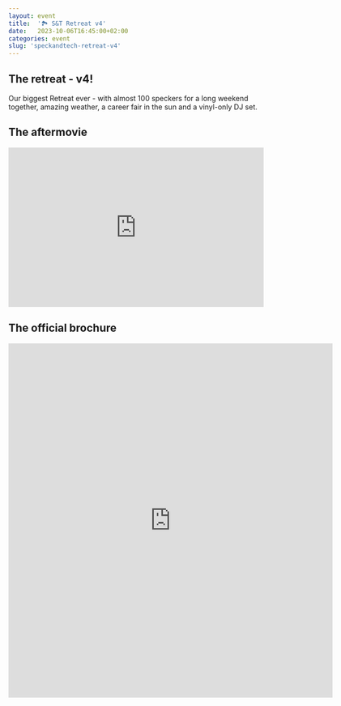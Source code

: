 ```yaml
---
layout: event
title:  '🏞 S&T Retreat v4'
date:   2023-10-06T16:45:00+02:00
categories: event
slug: 'speckandtech-retreat-v4'
---
```


## The retreat - v4!
Our biggest Retreat ever - with almost 100 speckers for a long weekend together, amazing weather, a career fair in the sun and a vinyl-only DJ set.


## The aftermovie
<iframe width="100%" height="315" src="https://www.youtube.com/embed/TZcJImCtiEA" frameborder="0" allow="accelerometer; autoplay; clipboard-write; encrypted-media; gyroscope; picture-in-picture" allowfullscreen></iframe>


## The official brochure
<iframe src="https://drive.google.com/file/d/1IwUdZ_fwitxGbcSJ6mz3i8SaQwskJAg1/preview?usp=embed_googleplus" style="border: 0; width: 640; height: 700px;" allowfullscreen></iframe>